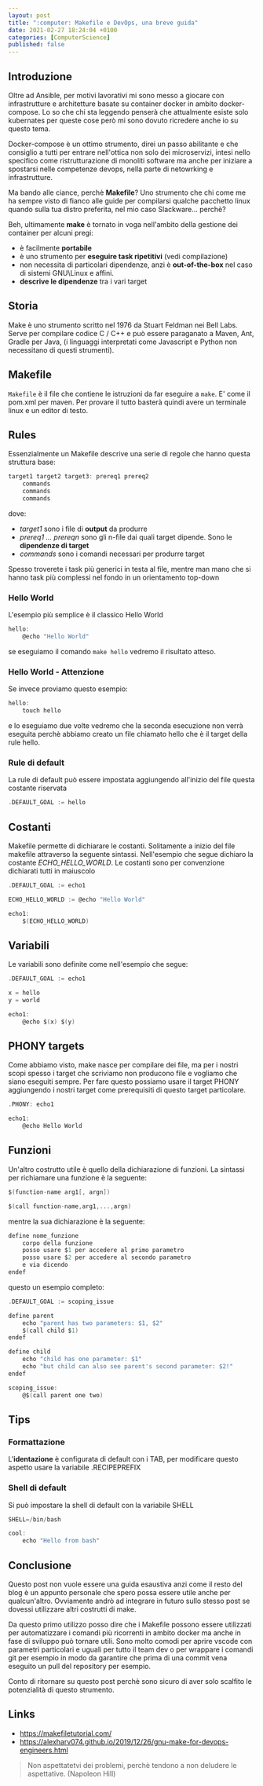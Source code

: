```yaml
---
layout: post
title: ":computer: Makefile e DevOps, una breve guida"
date: 2021-02-27 18:24:04 +0100
categories: [ComputerScience]
published: false
---
```

## Introduzione
Oltre ad Ansible, per motivi lavorativi mi sono messo a giocare con infrastrutture e architetture basate su container docker in ambito docker-compose. Lo so che chi sta leggendo penserà che attualmente esiste solo kubernates per queste cose però mi sono dovuto ricredere anche io su questo tema.

Docker-compose è un ottimo strumento, direi un passo abilitante e che consiglio a tutti per entrare nell'ottica non solo dei microservizi, intesi nello specifico come ristrutturazione di monoliti software ma anche per iniziare a spostarsi nelle competenze devops, nella parte di netowrking e infrastrutture.

Ma bando alle ciance, perchè **Makefile**? Uno strumento che chi come me ha sempre visto di fianco alle guide per compilarsi qualche pacchetto linux quando sulla tua distro preferita, nel mio caso Slackware... perchè?

Beh, ultimamente **make** è tornato in voga nell'ambito della gestione dei container per alcuni pregi:

* è facilmente **portabile**
* è uno strumento per **eseguire task ripetitivi** (vedi compilazione)
* non necessita di particolari dipendenze, anzi è **out-of-the-box** nel caso di sistemi GNU\Linux e affini.
* **descrive le dipendenze** tra i vari target

## Storia

Make è uno strumento scritto nel 1976 da Stuart Feldman nei Bell Labs. Serve per compilare codice C / C++ e può essere paraganato a Maven, Ant, Gradle per Java, (i linguaggi interpretati come Javascript e Python non necessitano di questi strumenti).

## Makefile
`Makefile` è il file che contiene le istruzioni da far eseguire a `make`. E' come il pom.xml per maven. Per provare il tutto basterà quindi avere un terminale linux e un editor di testo.

## Rules

Essenzialmente un Makefile descrive una serie di regole che hanno questa struttura base:

~~~c
target1 target2 target3: prereq1 prereq2
	commands
	commands
	commands
~~~

dove:

* _target1_ sono i file di **output** da produrre
* _prereq1 ... prereqn_ sono gli n-file dai quali target dipende. Sono le **dipendenze di target**
* _commands_ sono i comandi necessari per produrre target

Spesso troverete i task più generici in testa al file, mentre man mano che si hanno task più complessi nel fondo in un orientamento top-down

### Hello World

L'esempio più semplice è il classico Hello World

~~~c
hello: 
	@echo "Hello World"
~~~

se eseguiamo il comando `make hello` vedremo il risultato atteso.

### Hello World - Attenzione

Se invece proviamo questo esempio:

~~~c
hello:
	touch hello
~~~

e lo eseguiamo due volte vedremo che la seconda esecuzione non verrà eseguita perchè abbiamo creato un file chiamato hello che è il target della rule hello.

### Rule di default

La rule di default può essere impostata aggiungendo all'inizio del file questa costante riservata

~~~c
.DEFAULT_GOAL := hello
~~~

## Costanti

Makefile permette di dichiarare le costanti. Solitamente a inizio del file makefile attraverso la seguente sintassi. Nell'esempio che segue dichiaro la costante *ECHO_HELLO_WORLD*. Le costanti sono per convenzione dichiarati tutti in maiuscolo

~~~c
.DEFAULT_GOAL := echo1

ECHO_HELLO_WORLD := @echo "Hello World"

echo1:
	$(ECHO_HELLO_WORLD)
~~~

## Variabili

Le variabili sono definite come nell'esempio che segue:

~~~c
.DEFAULT_GOAL := echo1

x = hello
y = world

echo1:
	@echo $(x) $(y)
~~~

## PHONY targets

Come abbiamo visto, make nasce per compilare dei file, ma per i nostri scopi spesso i target che scriviamo non producono file e vogliamo che siano eseguiti sempre. Per fare questo possiamo usare il target PHONY aggiungendo i nostri target come prerequisiti di questo target particolare.

~~~c
.PHONY: echo1

echo1:
	@echo Hello World
~~~

## Funzioni

Un'altro costrutto utile è quello della dichiarazione di funzioni. La sintassi per richiamare una funzione è la seguente:

~~~c
$(function-name arg1[, argn])

$(call function-name,arg1,...,argn)
~~~

mentre la sua dichiarazione è la seguente:

~~~c
define nome_funzione
	corpo della funzione
	posso usare $1 per accedere al primo parametro
	posso usare $2 per accedere al secondo parametro
	e via dicendo
endef
~~~

questo un esempio completo:

~~~c
.DEFAULT_GOAL := scoping_issue

define parent
	echo "parent has two parameters: $1, $2"
	$(call child $1)
endef

define child
	echo "child has one parameter: $1"
	echo "but child can also see parent's second parameter: $2!"
endef

scoping_issue:
	@$(call parent one two)
~~~

## Tips
### Formattazione

L'**identazione** è configurata di default con i TAB, per modificare questo aspetto usare la variabile .RECIPEPREFIX

### Shell di default

Si può impostare la shell di default con la variabile SHELL

~~~c
SHELL=/bin/bash

cool:
    echo "Hello from bash"
~~~

## Conclusione

Questo post non vuole essere una guida esaustiva anzi come il resto del blog è un appunto personale che spero possa essere utile anche per qualcun'altro. Ovviamente andrò ad integrare in futuro sullo stesso post se dovessi utilizzare altri costrutti di make.

Da questo primo utilizzo posso dire che i Makefile possono essere utilizzati per automatizzare i comandi più ricorrenti in ambito docker ma anche in fase di sviluppo può tornare utili. Sono molto comodi per aprire vscode con parametri particolari e uguali per tutto il team dev o per wrappare i comandi git per esempio in modo da garantire che prima di una commit vena eseguito un pull del repository per esempio.

Conto di ritornare su questo post perchè sono sicuro di aver solo scalfito le potenzialità di questo strumento.

## Links

* https://makefiletutorial.com/
* https://alexharv074.github.io/2019/12/26/gnu-make-for-devops-engineers.html

> Non aspettatetvi dei problemi, perchè tendono a non deludere le aspettative. (Napoleon Hill)
